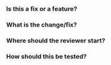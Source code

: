### Is this a fix or a feature?


### What is the change/fix?


### Where should the reviewer start?


### How should this be tested?
